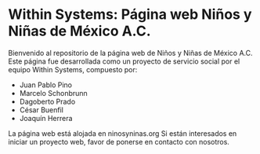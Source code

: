# Within Systems: Página web Niños y Niñas de México A.C.
Bienvenido al repositorio de la página web de Niños y Niñas de México A.C.
Este página fue desarrollada como un proyecto de servicio social por el equipo Within Systems, compuesto por:
  - Juan Pablo Pino
  - Marcelo Schonbrunn
  - Dagoberto Prado
  - César Buenfil
  - Joaquín Herrera

La página web está alojada en ninosyninas.org
Si están interesados en iniciar un proyecto web, favor de ponerse en contacto con nosotros.
